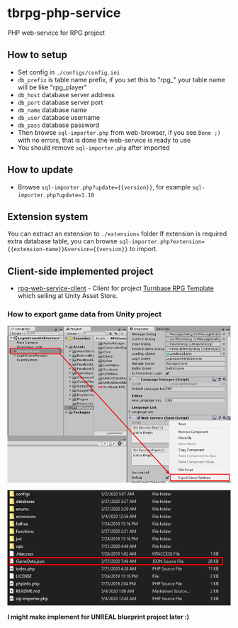 # tbrpg-php-service
PHP web-service for RPG project

## How to setup
* Set config in `./configs/config.ini`
* `db_prefix` is table name prefix, if you set this to "rpg_" your table name will be like "rpg_player"
* `db_host` database server address
* `db_port` database server port
* `db_name` database name
* `db_user` database username
* `db_pass` database password
* Then browse `sql-importer.php` from web-browser, if you see `Done ;)` with no errors, that is done the web-service is ready to use
* You should remove `sql-importer.php` after imported

## How to update
* Browse `sql-importer.php?update={{version}}`, for example `sql-importer.php?update=1.10`

## Extension system
You can extract an extension to `./extensions` folder
If extension is required extra database table, you can browse `sql-importer.php?extension={{extension-name}}&version={{version}}` to import.

## Client-side implemented project
* [rpg-web-service-client](https://github.com/insthync/rpg-web-service-client) - Client for project [Turnbase RPG Template](https://assetstore.unity.com/packages/templates/systems/turnbase-rpg-template-107578) which selling at Unity Asset Store.

### How to export game data from Unity project

![](screenshots/unity-export-game-data-01.png)

![](screenshots/unity-export-game-data-02.png)

**I might make implement for UNREAL blueprint project later :)**
